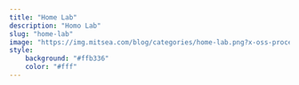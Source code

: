 ```yaml
---
title: "Home Lab"
description: "Homo Lab"
slug: "home-lab"
image: "https://img.mitsea.com/blog/categories/home-lab.png?x-oss-process=style/ImageCompress"
style:
    background: "#ffb336"
    color: "#fff"
---
```

